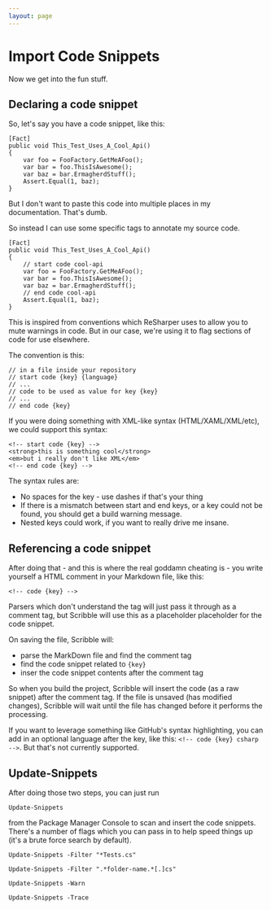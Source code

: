 ```yaml
---
layout: page
---   
```



# Import Code Snippets

Now we get into the fun stuff.

## Declaring a code snippet

So, let's say you have a code snippet, like this:

    [Fact]
    public void This_Test_Uses_A_Cool_Api()
    {
        var foo = FooFactory.GetMeAFoo();
        var bar = foo.ThisIsAwesome();
        var baz = bar.ErmagherdStuff();
        Assert.Equal(1, baz);
    } 

But I don't want to paste this code into multiple places in my documentation. That's dumb. 

So instead I can use some specific tags to annotate my source code.

    [Fact]
    public void This_Test_Uses_A_Cool_Api()
    {
        // start code cool-api 
        var foo = FooFactory.GetMeAFoo();
        var bar = foo.ThisIsAwesome();
        var baz = bar.ErmagherdStuff();
        // end code cool-api
        Assert.Equal(1, baz);
    } 

This is inspired from conventions which ReSharper uses to allow you to mute warnings in code. But in our case, we're using it to flag sections of code for use elsewhere.

The convention is this:

    // in a file inside your repository
    // start code {key} {language}
    // ...
    // code to be used as value for key {key}
    // ...
    // end code {key}

If you were doing something with XML-like syntax (HTML/XAML/XML/etc), we could support this syntax:

    <!-- start code {key} -->
    <strong>this is something cool</strong>
    <em>but i really don't like XML</em>
    <!-- end code {key} -->

The syntax rules are:

 - No spaces for the key - use dashes if that's your thing
 - If there is a mismatch between start and end keys, or a key could not be found, you should get a build warning message. 
 - Nested keys could work, if you want to really drive me insane.

## Referencing a code snippet

After doing that - and this is where the real goddamn cheating is - you write yourself a HTML comment in your Markdown file, like this: 

    <!-- code {key} -->

Parsers which don't understand the tag will just pass it through as a comment tag, but Scribble will use this as a placeholder placeholder for the code snippet.

On saving the file, Scribble will:

 - parse the MarkDown file and find the comment tag
 - find the code snippet related to `{key}` 
 - inser the code snippet contents after the comment tag

So when you build the project, Scribble will insert the code (as a raw snippet) after the comment tag. If the file is unsaved (has modified changes), Scribble will wait until the file has changed before it performs the processing.

If you want to leverage something like GitHub's syntax highlighting, you can add in an optional language after the key, like this: `<!-- code {key} csharp -->`. But that's not currently supported.

## Update-Snippets

After doing those two steps, you can just run 

    Update-Snippets

from the Package Manager Console to scan and insert the code snippets. There's a number of flags which you can pass in to help speed things up (it's a brute force search by default).

    Update-Snippets -Filter "*Tests.cs"

    Update-Snippets -Filter ".*folder-name.*[.]cs"

    Update-Snippets -Warn

    Update-Snippets -Trace
